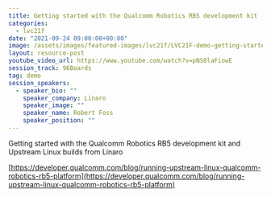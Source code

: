 ```yaml
---
title: Getting started with the Qualcomm Robotics RB5 development kit
categories:
  - lvc21f
date: "2021-09-24 09:00:00+00:00"
image: /assets/images/featured-images/lvc21f/LVC21F-demo-getting-started-with-the-qualcomm-robotics-rb5-development-kit.png
layout: resource-post
youtube_video_url: https://www.youtube.com/watch?v=pNS0laFiowE
session_track: 96Boards
tag: demo
session_speakers:
  - speaker_bio: ""
    speaker_company: Linaro
    speaker_image: ""
    speaker_name: Robert Foss
    speaker_position: ""
---
```


Getting started with the Qualcomm Robotics RB5 development kit and Upstream Linux builds from Linaro

[https://developer.qualcomm.com/blog/running-upstream-linux-qualcomm-robotics-rb5-platform](https://developer.qualcomm.com/blog/running-upstream-linux-qualcomm-robotics-rb5-platform)

